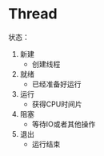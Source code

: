# Thread

状态：
1. 新建
   * 创建线程
2. 就绪
   * 已经准备好运行
3. 运行
   * 获得CPU时间片
4. 阻塞
   * 等待IO或者其他操作
5. 退出
   * 运行结束


